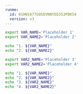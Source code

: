```yaml
---
runme:
  id: 01HW1677G0SDVNNYEDJS3PBKS4
  version: v3
---
```


```sh {"id":"01HW167A4SWNJ0AQZGNZ1Z38XZ","name":"vars","promptEnv":"yes"}
export VAR_NAME='Placeholder 1'
export VAR_NAME2='Placeholder 2'

echo "1. ${VAR_NAME}"
echo "2. ${VAR_NAME2}"
```

```sh {"id":"01HW1B541A9P8BVBJZJ4E1XV1F","name":"vars2","promptEnv":"yes"}
export VAR2_NAME='Placeholder 3'
export VAR2_NAME2='Placeholder 4'

echo "1. ${VAR_NAME}"
echo "2. ${VAR_NAME2}"
echo "3. ${VAR2_NAME}"
echo "4. ${VAR2_NAME2}"
```
